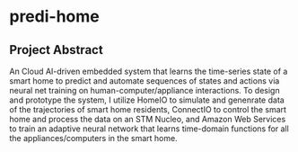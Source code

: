 # predi-home

## Project Abstract

An Cloud AI-driven embedded system that learns the time-series state of a smart home to predict and automate sequences of states and actions via neural net training on human-computer/appliance interactions. To design and prototype the system, I utilize HomeIO to simulate and genenrate data of the trajectories of smart home residents, ConnectIO to control the smart home and process the data on an STM Nucleo, and Amazon Web Services to train an adaptive neural network that learns time-domain functions for all the appliances/computers in the smart home.
